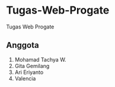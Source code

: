 # Tugas-Web-Progate
<p>Tugas Web Progate </p>
<h2> Anggota </h2>
<ol>
	<li>Mohamad Tachya W.</li>
	<li>Gita Gemilang</li>
	<li>Ari Eriyanto</li>
	<li>Valencia</li>
</ol>
